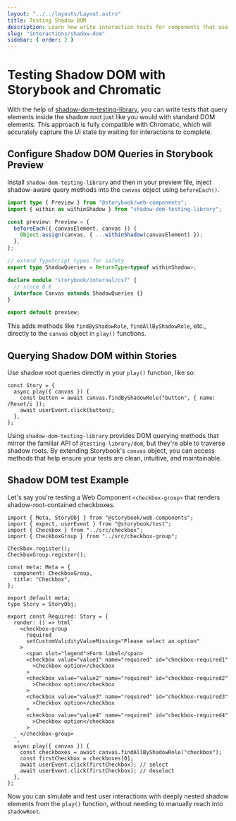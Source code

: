 ```yaml
---
layout: "../../layouts/Layout.astro"
title: Testing Shadow DOM
description: Learn how write interaction tests for components that use Shadow DOM
slug: "interactions/shadow-dom"
sidebar: { order: 2 }
---
```


# Testing Shadow DOM with Storybook and Chromatic

With the help of [shadow-dom-testing-library](https://github.com/konnorrogers/shadow-dom-testing-library), you can write tests that query elements inside the shadow root just like you would with standard DOM elements. This approach is fully compatible with Chromatic, which will accurately capture the UI state by waiting for interactions to complete.

## Configure Shadow DOM Queries in Storybook Preview

Install `shadow-dom-testing-library` and then in your preview file, inject shadow-aware query methods into the `canvas` object using `beforeEach()`.

```ts title=".storybook/preview.ts"
import type { Preview } from "@storybook/web-components";
import { within as withinShadow } from "shadow-dom-testing-library";

const preview: Preview = {
  beforeEach({ canvasElement, canvas }) {
    Object.assign(canvas, { ...withinShadow(canvasElement) });
  },
};

// extend TypeScript types for safety
export type ShadowQueries = ReturnType<typeof withinShadow>;

declare module "storybook/internal/csf" {
  // since 8.6
  interface Canvas extends ShadowQueries {}
}

export default preview;
```

This adds methods like `findByShadowRole`, `findAllByShadowRole`, etc., directly to the `canvas` object in `play()` functions.

## Querying Shadow DOM within Stories

Use shadow root queries directly in your `play()` function, like so:

```tsx
const Story = {
  async play({ canvas }) {
    const button = await canvas.findByShadowRole("button", { name: /Reset/i });
    await userEvent.click(button);
  },
};
```

Using `shadow-dom-testing-library` provides DOM querying methods that mirror the familiar API of `@testing-library/dom`, but they're able to traverse shadow roots. By extending Storybook's `canvas` object, you can access methods that help ensure your tests are clean, intuitive, and maintainable.

## Shadow DOM test Example

Let's say you're testing a Web Component `<checkbox-group>` that renders shadow-root-contained checkboxes.

```tsx title="CheckboxGroup.stories.tsx"
import { Meta, StoryObj } from "@storybook/web-components";
import { expect, userEvent } from "@storybook/test";
import { Checkbox } from "../src/checkbox";
import { CheckboxGroup } from "../src/checkbox-group";

Checkbox.register();
CheckboxGroup.register();

const meta: Meta = {
  component: CheckboxGroup,
  title: "Checkbox",
};

export default meta;
type Story = StoryObj;

export const Required: Story = {
  render: () => html`
    <checkbox-group
      required
      setCustomValidityValueMissing="Please select an option"
    >
      <span slot="legend">Form label</span>
      <checkbox value="value1" name="required" id="checkbox-required1"
        >Checkbox option</checkbox
      >
      <checkbox value="value2" name="required" id="checkbox-required2"
        >Checkbox option</checkbox
      >
      <checkbox value="value3" name="required" id="checkbox-required3"
        >Checkbox option</checkbox
      >
      <checkbox value="value4" name="required" id="checkbox-required4"
        >Checkbox option</checkbox
      >
    </checkbox-group>
  `,
  async play({ canvas }) {
    const checkboxes = await canvas.findAllByShadowRole("checkbox");
    const firstCheckbox = checkboxes[0];
    await userEvent.click(firstCheckbox); // select
    await userEvent.click(firstCheckbox); // deselect
  },
};
```

Now you can simulate and test user interactions with deeply nested shadow elements from the `play()` function, without needing to manually reach into `shadowRoot`.